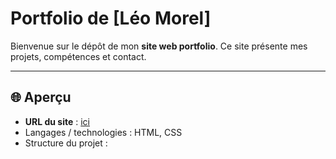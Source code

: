 # Portfolio de [Léo Morel]

Bienvenue sur le dépôt de mon **site web portfolio**. Ce site présente mes projets, compétences et contact.

---

## 🌐 Aperçu

- **URL du site** : [ici](https://leoyeh62.github.io/portfolio/index.html)
- Langages / technologies : HTML, CSS  
- Structure du projet :
